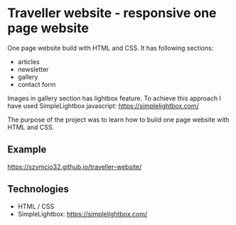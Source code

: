 # Traveller website - responsive one page website
One page website build with HTML and CSS. It has following sections:
- articles
- newsletter
- gallery
- contact form

Images in gallery section has lightbox feature. To achieve this approach I have used SimpleLightbox javascript: 
https://simplelightbox.com/

The purpose of the project was to learn how to build one page website with HTML and CSS.


## Example

https://szymcio32.github.io/traveller-website/


## Technologies

- HTML / CSS
- SimpleLightbox: https://simplelightbox.com/
